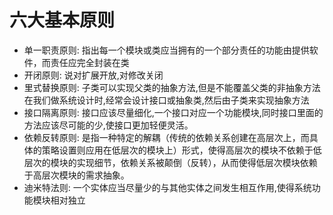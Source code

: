 # 六大基本原则

- 单一职责原则: 指出每一个模块或类应当拥有的一个部分责任的功能由提供软件，而责任应完全封装在类
- 开闭原则: 说对扩展开放,对修改关闭
- 里式替换原则: 子类可以实现父类的抽象方法,但是不能覆盖父类的非抽象方法在我们做系统设计时,经常会设计接口或抽象类,然后由子类来实现抽象方法
- 接口隔离原则: 接口应该尽量细化,一个接口对应一个功能模块,同时接口里面的方法应该尽可能的少,使接口更加轻便灵活。
- 依赖反转原则: 是指一种特定的解耦（传统的依赖关系创建在高层次上，而具体的策略设置则应用在低层次的模块上）形式，使得高层次的模块不依赖于低层次的模块的实现细节，依赖关系被颠倒（反转），从而使得低层次模块依赖于高层次模块的需求抽象。
- 迪米特法则: 一个实体应当尽量少的与其他实体之间发生相互作用,使得系统功能模块相对独立

